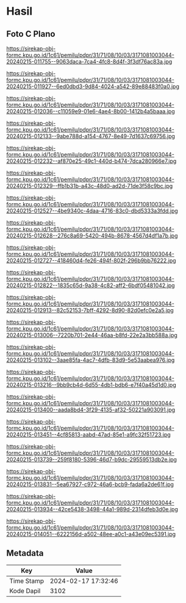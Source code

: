 # Hasil

## Foto C Plano

https://sirekap-obj-formc.kpu.go.id/1c61/pemilu/pdpr/31/71/08/10/03/3171081003044-20240215-011755--9063daca-7ca4-4fc8-8d4f-3f3df76ac83a.jpg

https://sirekap-obj-formc.kpu.go.id/1c61/pemilu/pdpr/31/71/08/10/03/3171081003044-20240215-011927--6ed0dbd3-9d84-4024-a542-89e88483f0a0.jpg

https://sirekap-obj-formc.kpu.go.id/1c61/pemilu/pdpr/31/71/08/10/03/3171081003044-20240215-012036--c11059e9-01e6-4ae4-8b00-1412b4a5baaa.jpg

https://sirekap-obj-formc.kpu.go.id/1c61/pemilu/pdpr/31/71/08/10/03/3171081003044-20240215-012133--9abe788d-a154-4767-8e49-7d1637c69756.jpg

https://sirekap-obj-formc.kpu.go.id/1c61/pemilu/pdpr/31/71/08/10/03/3171081003044-20240215-012232--af870e25-49c1-440d-b474-7dca280966e7.jpg

https://sirekap-obj-formc.kpu.go.id/1c61/pemilu/pdpr/31/71/08/10/03/3171081003044-20240215-012329--ffb1b31b-a43c-48d0-ad2d-71de3f58c9bc.jpg

https://sirekap-obj-formc.kpu.go.id/1c61/pemilu/pdpr/31/71/08/10/03/3171081003044-20240215-012527--4be9340c-4daa-4716-83c0-dbd5333a3fdd.jpg

https://sirekap-obj-formc.kpu.go.id/1c61/pemilu/pdpr/31/71/08/10/03/3171081003044-20240215-012628--276c8a69-5420-494b-8678-4567d4df1a7b.jpg

https://sirekap-obj-formc.kpu.go.id/1c61/pemilu/pdpr/31/71/08/10/03/3171081003044-20240215-012727--418460d4-fe26-494f-802f-296b9bb76222.jpg

https://sirekap-obj-formc.kpu.go.id/1c61/pemilu/pdpr/31/71/08/10/03/3171081003044-20240215-012822--1835c65d-9a38-4c82-aff2-6bdf05481042.jpg

https://sirekap-obj-formc.kpu.go.id/1c61/pemilu/pdpr/31/71/08/10/03/3171081003044-20240215-012913--82c52153-7bff-4292-8d90-82d0efc0e2a5.jpg

https://sirekap-obj-formc.kpu.go.id/1c61/pemilu/pdpr/31/71/08/10/03/3171081003044-20240215-013006--7220b701-2e44-46aa-b8fd-22e2a3bb588a.jpg

https://sirekap-obj-formc.kpu.go.id/1c61/pemilu/pdpr/31/71/08/10/03/3171081003044-20240215-013102--3aae85fa-4ac7-4dfb-83d9-5e53aabea976.jpg

https://sirekap-obj-formc.kpu.go.id/1c61/pemilu/pdpr/31/71/08/10/03/3171081003044-20240215-013216--9bb9cb4d-6d55-4db1-bdb6-e7f40a45d1d0.jpg

https://sirekap-obj-formc.kpu.go.id/1c61/pemilu/pdpr/31/71/08/10/03/3171081003044-20240215-013400--aada8bd4-3f29-4135-af32-50221a903091.jpg

https://sirekap-obj-formc.kpu.go.id/1c61/pemilu/pdpr/31/71/08/10/03/3171081003044-20240215-013451--4cf85813-aabd-47ad-85e1-a9fc32f51723.jpg

https://sirekap-obj-formc.kpu.go.id/1c61/pemilu/pdpr/31/71/08/10/03/3171081003044-20240215-013739--259f8180-5396-46d7-b9dc-29559513db2e.jpg

https://sirekap-obj-formc.kpu.go.id/1c61/pemilu/pdpr/31/71/08/10/03/3171081003044-20240215-013831--5ea67927-c972-46a6-bcb9-fada6a2de61f.jpg

https://sirekap-obj-formc.kpu.go.id/1c61/pemilu/pdpr/31/71/08/10/03/3171081003044-20240215-013934--42ce5438-3498-44a1-989d-2314dfeb3d0e.jpg

https://sirekap-obj-formc.kpu.go.id/1c61/pemilu/pdpr/31/71/08/10/03/3171081003044-20240215-014051--6222156d-a502-48ee-a0c1-a43e09ec5391.jpg


## Metadata

| Key        | Value               |
| ---------- | ------------------- |
| Time Stamp | 2024-02-17 17:32:46 |
| Kode Dapil | 3102                |



